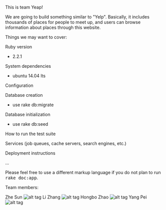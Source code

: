 This is team Yeap!

We are going to build something similar to "Yelp". Basically, it includes thousands of places for people to meet up, and users can browse information about places through this website.


Things we may want to cover:

Ruby version
* 2.2.1

System dependencies
* ubuntu 14.04 lts

Configuration


Database creation
* use rake db:migrate

Database initialization
* use rake db:seed

How to run the test suite

Services (job queues, cache servers, search engines, etc.)

Deployment instructions

...


Please feel free to use a different markup language if you do not plan to run
<tt>rake doc:app</tt>.

Team members:

Zhe Sun
![alt tag]()
Li Zhang
![alt tag]()
Hongbo Zhao
![alt tag]()
Yang Pei
![alt tag]()



